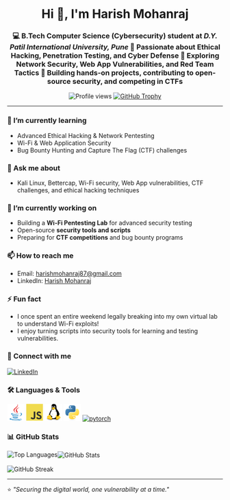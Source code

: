 <h1 align="center">Hi 👋, I'm Harish Mohanraj</h1>
<h3 align="center">
💻 B.Tech Computer Science (Cybersecurity) student at <em>D.Y. Patil International University, Pune</em>  
🔐 Passionate about Ethical Hacking, Penetration Testing, and Cyber Defense  
🧩 Exploring Network Security, Web App Vulnerabilities, and Red Team Tactics  
🚀 Building hands-on projects, contributing to open-source security, and competing in CTFs
</h3>

<p align="center">
  <img src="https://komarev.com/ghpvc/?username=harishmohanraj87&label=Profile%20views&color=0e75b6&style=flat" alt="Profile views" />
  <a href="https://github.com/ryo-ma/github-profile-trophy">
    <img src="https://github-profile-trophy.vercel.app/?username=harishmohanraj87&theme=radical" alt="GitHub Trophy" />
  </a>
</p>

---

### 🌱 I’m currently learning
- Advanced Ethical Hacking & Network Pentesting  
- Wi-Fi & Web Application Security  
- Bug Bounty Hunting and Capture The Flag (CTF) challenges  

### 💬 Ask me about
- Kali Linux, Bettercap, Wi-Fi security, Web App vulnerabilities, CTF challenges, and ethical hacking techniques  

### 🔭 I’m currently working on
- Building a **Wi-Fi Pentesting Lab** for advanced security testing  
- Open-source **security tools and scripts**  
- Preparing for **CTF competitions** and bug bounty programs  

### 📫 How to reach me
- Email: [harishmohanraj87@gmail.com](mailto:harishmohanraj87@gmail.com)  
- LinkedIn: [Harish Mohanraj](https://www.linkedin.com/in/harish-mohanraj-084133306/)  

### ⚡ Fun fact
- I once spent an entire weekend legally breaking into my own virtual lab to understand Wi-Fi exploits!  
- I enjoy turning scripts into security tools for learning and testing vulnerabilities.  

### 🔗 Connect with me
<p align="left">
  <a href="https://www.linkedin.com/in/harish-mohanraj-084133306" target="_blank">
    <img align="center" src="https://raw.githubusercontent.com/rahuldkjain/github-profile-readme-generator/master/src/images/icons/Social/linked-in-alt.svg" alt="LinkedIn" height="30" width="40" />
  </a>
</p>


### 🛠 Languages & Tools
<p align="left">
  <a href="https://www.java.com" target="_blank"><img src="https://raw.githubusercontent.com/devicons/devicon/master/icons/java/java-original.svg" alt="java" width="40" height="40"/></a>
  <a href="https://developer.mozilla.org/en-US/docs/Web/JavaScript" target="_blank"><img src="https://raw.githubusercontent.com/devicons/devicon/master/icons/javascript/javascript-original.svg" alt="javascript" width="40" height="40"/></a>
  <a href="https://www.linux.org/" target="_blank"><img src="https://raw.githubusercontent.com/devicons/devicon/master/icons/linux/linux-original.svg" alt="linux" width="40" height="40"/></a>
  <a href="https://www.python.org" target="_blank"><img src="https://raw.githubusercontent.com/devicons/devicon/master/icons/python/python-original.svg" alt="python" width="40" height="40"/></a>
  <a href="https://pytorch.org/" target="_blank"><img src="https://www.vectorlogo.zone/logos/pytorch/pytorch-icon.svg" alt="pytorch" width="40" height="40"/></a>
</p>

### 📊 GitHub Stats
<p align="left">
  <img align="left" src="https://github-readme-stats.vercel.app/api/top-langs?username=harishmohanraj87&show_icons=true&locale=en&layout=compact" alt="Top Languages" />
</p>
<p>
  <img align="center" src="https://github-readme-stats.vercel.app/api?username=harishmohanraj87&show_icons=true&locale=en&theme=radical" alt="GitHub Stats" />
</p>
<p>
  <img align="center" src="https://github-readme-streak-stats.herokuapp.com/?user=harishmohanraj87&theme=radical" alt="GitHub Streak" />
</p>

---

⭐ *"Securing the digital world, one vulnerability at a time."*

